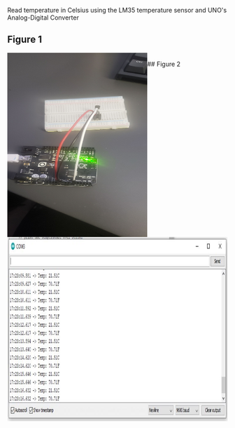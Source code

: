 Read temperature in Celsius using the LM35 temperature sensor and UNO's Analog-Digital Converter
## Figure 1
<img align="left" alt="Figure 1" width="320px" height="420px" src="./Figure1.jpeg"/>
<br/ >
## Figure 2
<img align="left" alt="Figure 2" width="520px" height="420px" src="./Figure2.jpeg"/>
